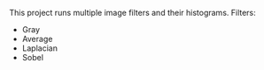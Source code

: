 This project runs multiple image filters and their histograms.
Filters:
* Gray
* Average
* Laplacian
* Sobel